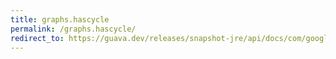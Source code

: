 ```yaml
---
title: graphs.hascycle
permalink: /graphs.hascycle/
redirect_to: https://guava.dev/releases/snapshot-jre/api/docs/com/google/common/graph/Graphs.html#hasCycle-com.google.common.graph.Graph-
---
```

